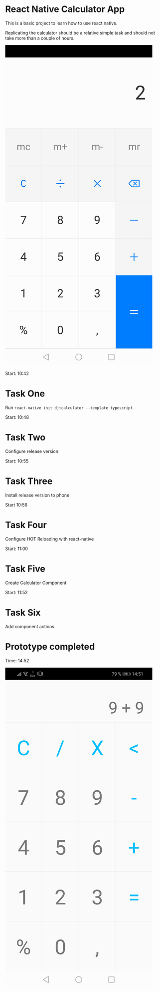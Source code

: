 # React Native Calculator App

This is a basic project to learn how to use react native.

Replicating the calculator should be a relative simple task and should not take more than a couple of hours.

![Calculator Screenshot](./screenshots/template.jpg "Calculator Screenshot")

Start: 10:42 

# Task One

Run `react-native init djtcalculator --template typescript`

Start: 10:48

# Task Two

Configure release version

Start: 10:55

# Task Three

Install release version to phone

Start 10:56

# Task Four

Configure HOT Reloading with react-native

Start: 11:00

# Task Five

Create Calculator Component

Start: 11:52

# Task Six

Add component actions

# Prototype completed

Time: 14:52

![Calculator Screenshot](./screenshots/completed.jpg "Calculator Prototype Screenshot")